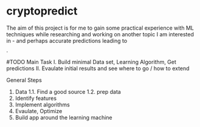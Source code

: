 # cryptopredict

The aim of this project is for me to gain some practical experience with ML techniques while researching and working on another topic I am interested in - and perhaps accurate predictions leading to $$$$. 

#TODO
Main Task
I. Build minimal Data set, Learning Algorithm, Get predictions
II. Evaulate initial results and see where to go / how to extend

General Steps
1. Data
  1.1. Find a good source
  1.2. prep data
2. Identify features
3. Implement algorithms
4. Evaulate, Optimize
5. Build app around the learning machine



